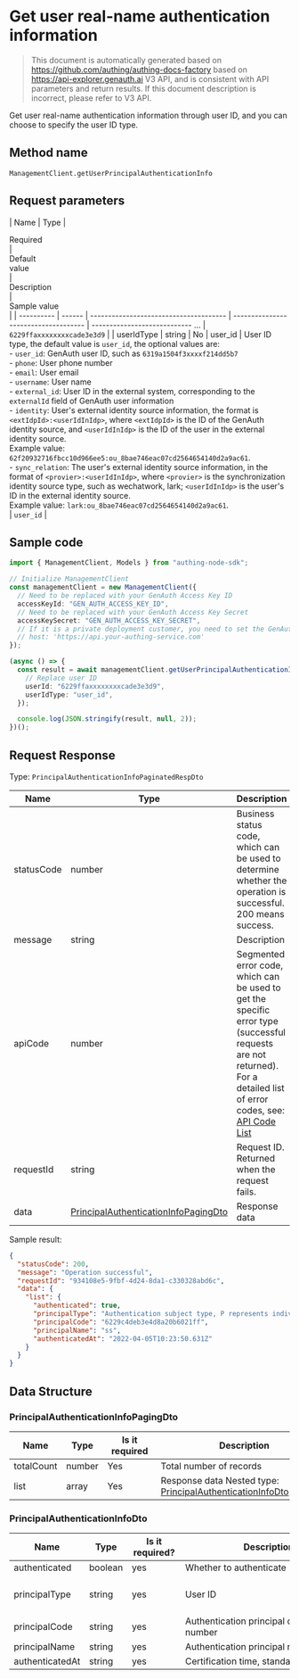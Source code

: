 # Get user real-name authentication information

<!--
Warning ⚠️:
Do not modify this document directly,
https://github.com/Authing/authing-docs-factory
Use this project to generate
-->

<LastUpdated />

> This document is automatically generated based on https://github.com/authing/authing-docs-factory based on https://api-explorer.genauth.ai V3 API, and is consistent with API parameters and return results. If this document description is incorrect, please refer to V3 API.

Get user real-name authentication information through user ID, and you can choose to specify the user ID type.

## Method name

`ManagementClient.getUserPrincipalAuthenticationInfo`

## Request parameters

| Name | Type | <div style="width:80px">Required</div> | <div style="width:60px">Default value</div> | <div style="width:300px">Description</div> | <div style="width:200px">Sample value</div> |
| ---------- | ------ | -------------------------------------- | ------------------------------------ | ---------------------------- ... | `6229ffaxxxxxxxxcade3e3d9` |
| userIdType | string | No | user_id | User ID type, the default value is `user_id`, the optional values ​​are:<br>- `user_id`: GenAuth user ID, such as `6319a1504f3xxxxf214dd5b7`<br>- `phone`: User phone number<br>- `email`: User email<br>- `username`: User name<br>- `external_id`: User ID in the external system, corresponding to the `externalId` field of GenAuth user information<br>- `identity`: User's external identity source information, the format is `<extIdpId>:<userIdInIdp>`, where `<extIdpId>` is the ID of the GenAuth identity source, and `<userIdInIdp>` is the ID of the user in the external identity source. <br>Example value: `62f20932716fbcc10d966ee5:ou_8bae746eac07cd2564654140d2a9ac61`. <br>- `sync_relation`: The user's external identity source information, in the format of `<provier>:<userIdInIdp>`, where `<provier>` is the synchronization identity source type, such as wechatwork, lark; `<userIdInIdp>` is the user's ID in the external identity source. <br>Example value: `lark:ou_8bae746eac07cd2564654140d2a9ac61`. <br> | `user_id` |

## Sample code

```ts
import { ManagementClient, Models } from "authing-node-sdk";

// Initialize ManagementClient
const managementClient = new ManagementClient({
  // Need to be replaced with your GenAuth Access Key ID
  accessKeyId: "GEN_AUTH_ACCESS_KEY_ID",
  // Need to be replaced with your GenAuth Access Key Secret
  accessKeySecret: "GEN_AUTH_ACCESS_KEY_SECRET",
  // If it is a private deployment customer, you need to set the GenAuth service domain name
  // host: 'https://api.your-authing-service.com'
});

(async () => {
  const result = await managementClient.getUserPrincipalAuthenticationInfo({
    // Replace user ID
    userId: "6229ffaxxxxxxxxcade3e3d9",
    userIdType: "user_id",
  });

  console.log(JSON.stringify(result, null, 2));
})();
```

## Request Response

Type: `PrincipalAuthenticationInfoPaginatedRespDto`

| Name       | Type                                                                                     | Description                                                                                                                                                                                                                                                                                                                                    |
| ---------- | ---------------------------------------------------------------------------------------- | ---------------------------------------------------------------------------------------------------------------------------------------------------------------------------------------------------------------------------------------------------------------------------------------------------------------------------------------------- |
| statusCode | number                                                                                   | Business status code, which can be used to determine whether the operation is successful. 200 means success.                                                                                                                                                                                                                                   |
| message    | string                                                                                   | Description                                                                                                                                                                                                                                                                                                                                    |
| apiCode    | number                                                                                   | Segmented error code, which can be used to get the specific error type (successful requests are not returned). For a detailed list of error codes, see: [API Code List](https://api-explorer.genauth.ai/?tag=group/%E5%BC%80%E5%8F%91%E5%87%86%E5%A4%87#tag/%E5%BC%80%E5%8F%91%E5%87%86%E5%A4%87/%E9%94%99%E8%AF%AF%E5%A4%84%E7%90%86/apiCode) |
| requestId  | string                                                                                   | Request ID. Returned when the request fails.                                                                                                                                                                                                                                                                                                   |
| data       | <a href="#PrincipalAuthenticationInfoPagingDto">PrincipalAuthenticationInfoPagingDto</a> | Response data                                                                                                                                                                                                                                                                                                                                  |

Sample result:

```json
{
  "statusCode": 200,
  "message": "Operation successful",
  "requestId": "934108e5-9fbf-4d24-8da1-c330328abd6c",
  "data": {
    "list": {
      "authenticated": true,
      "principalType": "Authentication subject type, P represents individual, E represents enterprise",
      "principalCode": "6229c4deb3e4d8a20b6021ff",
      "principalName": "ss",
      "authenticatedAt": "2022-04-05T10:23:50.631Z"
    }
  }
}
```

## Data Structure

### <a id="PrincipalAuthenticationInfoPagingDto"></a> PrincipalAuthenticationInfoPagingDto

| Name       | Type   | <div style="width:80px">Is it required</div> | <div style="width:300px">Description</div>                                                               | <div style="width:200px">Sample value</div> |
| ---------- | ------ | -------------------------------------------- | -------------------------------------------------------------------------------------------------------- | ------------------------------------------- |
| totalCount | number | Yes                                          | Total number of records                                                                                  |                                             |
| list       | array  | Yes                                          | Response data Nested type: <a href="#PrincipalAuthenticationInfoDto">PrincipalAuthenticationInfoDto</a>. |                                             |

### <a id="PrincipalAuthenticationInfoDto"></a> PrincipalAuthenticationInfoDto

| Name            | Type    | <div style="width:80px">Is it required?</div> | <div style="width:300px">Description</div>  | <div style="width:200px">Sample value</div>                                       |
| --------------- | ------- | --------------------------------------------- | ------------------------------------------- | --------------------------------------------------------------------------------- |
| authenticated   | boolean | yes                                           | Whether to authenticate                     | `true`                                                                            |
| principalType   | string  | yes                                           | User ID                                     | `Authentication principal type, P stands for individual, E stands for enterprise` |
| principalCode   | string  | yes                                           | Authentication principal certificate number | `6229c4deb3e4d8a20b6021ff`                                                        |
| principalName   | string  | yes                                           | Authentication principal name               | `ss`                                                                              |
| authenticatedAt | string  | yes                                           | Certification time, standard time string    | `2022-04-05T10:23:50.631Z`                                                        |

